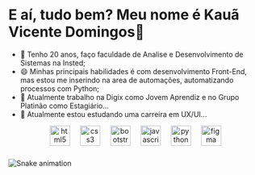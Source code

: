 # E aí, tudo bem? Meu nome é Kauã Vicente Domingos👋

- 💬 Tenho 20 anos, faço faculdade de Analise e Desenvolvimento de Sistemas na Insted;
- 😄 Minhas principais habilidades é com desenvolvimento Front-End, mas estou me inserindo na area de automações, automatizando processos com Python;
- 🔭 Atualmente trabalho na Digix como Jovem Aprendiz e no Grupo Platinão como Estagiário...
- 🌱 Atualmente estou estudando uma carreira em UX/UI...


<div align="center">
  <img src="https://cdn.jsdelivr.net/gh/devicons/devicon/icons/html5/html5-original.svg" height="40" alt="html5 logo"  />
  <img width="12" />
  <img src="https://cdn.jsdelivr.net/gh/devicons/devicon/icons/css3/css3-original.svg" height="40" alt="css3 logo"  />
  <img width="12" />
  <img src="https://cdn.jsdelivr.net/gh/devicons/devicon/icons/bootstrap/bootstrap-original.svg" height="40" alt="bootstrap logo"  />
  <img width="12" />
  <img src="https://cdn.jsdelivr.net/gh/devicons/devicon/icons/javascript/javascript-original.svg" height="40" alt="javascript logo"  />
  <img width="12" />
  <img src="https://cdn.jsdelivr.net/gh/devicons/devicon/icons/python/python-original.svg" height="40" alt="python logo"  />
  <img width="12" />
  <img src="https://cdn.jsdelivr.net/gh/devicons/devicon/icons/figma/figma-original.svg" height="40" alt="figma logo"  />
</div>

###

<img src="https://raw.githubusercontent.com/Kaua676/Kaua676/output/snake.svg" alt="Snake animation" />

###
